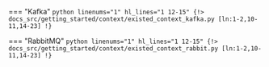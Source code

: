 === "Kafka"
    ```python linenums="1" hl_lines="1 12-15"
    {!> docs_src/getting_started/context/existed_context_kafka.py [ln:1-2,10-11,14-23] !}
    ```

=== "RabbitMQ"
    ```python linenums="1" hl_lines="1 12-15"
    {!> docs_src/getting_started/context/existed_context_rabbit.py [ln:1-2,10-11,14-23] !}
    ```